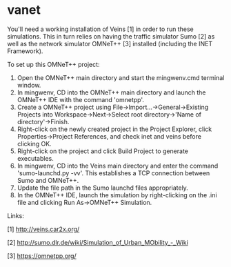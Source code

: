 # vanet
You'll need a working installation of Veins [1] in order to run these simulations. This in turn relies on having the traffic simulator Sumo [2] as well as the network simulator OMNeT++ [3] installed (including the INET Framework).

To set up this OMNeT++ project:
1. Open the OMNeT++ main directory and start the mingwenv.cmd terminal window.
2. In mingwenv, CD into the OMNeT++ main directory and launch the OMNeT++ IDE with the command 'omnetpp'.
3. Create a OMNeT++ project using File->Import...->General->Existing Projects into Workspace->Next->Select root directory->'Name of directory'->Finish.
4. Right-click on the newly created project in the Project Explorer, click Properties->Project References, and check inet and veins before clicking OK.
5. Right-click on the project and click Build Project to generate executables.
6. In mingwenv, CD into the Veins main directory and enter the command 'sumo-launchd.py -vv'. This establishes a TCP connection between Sumo and OMNeT++.
7. Update the file path in the Sumo launchd files appropriately.
8. In the OMNeT++ IDE, launch the simulation by right-clicking on the .ini file and clicking Run As->OMNeT++ Simulation.

Links:

[1] http://veins.car2x.org/

[2] http://sumo.dlr.de/wiki/Simulation_of_Urban_MObility_-_Wiki

[3] https://omnetpp.org/
